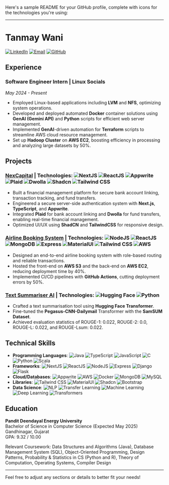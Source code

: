 Here's a sample README for your GitHub profile, complete with icons for the technologies you're using:

---

# Tanmay Wani

[![LinkedIn](https://img.shields.io/badge/LinkedIn-LinkedIn-blue)](https://linkedin.com/tanmaywani)
[![Email](https://img.shields.io/badge/Email-tanmaywani145@gmail.com-blue)](mailto:tanmaywani145@gmail.com)
[![GitHub](https://img.shields.io/badge/GitHub-GitHub-black)](https://github.com/TANMAY-WANI)

## Experience

### Software Engineer Intern | Linux Socials
*May 2024 - Present*
- Employed Linux-based applications including **LVM** and **NFS**, optimizing system operations.
- Developed and deployed automated **Docker** container solutions using **GenAI (Gemini API)** and **Python** scripts for efficient web server management.
- Implemented **GenAI**-driven automation for **Terraform** scripts to streamline AWS cloud resource management.
- Set up **Hadoop Cluster** on **AWS EC2**, boosting efficiency in processing and analyzing large datasets by 50%.

## Projects

### [NexCapital](#) | Technologies: ![NextJS](https://img.shields.io/badge/NextJS-NextJS-blue) ![ReactJS](https://img.shields.io/badge/ReactJS-ReactJS-blue) ![Appwrite](https://img.shields.io/badge/Appwrite-Appwrite-blue) ![Plaid](https://img.shields.io/badge/Plaid-Plaid-blue) ![Dwolla](https://img.shields.io/badge/Dwolla-Dwolla-blue) ![Shadcn](https://img.shields.io/badge/Shadcn-Shadcn-blue) ![Tailwind CSS](https://img.shields.io/badge/Tailwind%20CSS-Tailwind%20CSS-blue)
- Built a financial management platform for secure bank account linking, transaction tracking, and fund transfers.
- Engineered a secure server-side authentication system with **Next.js**, **TypeScript**, and **Appwrite**.
- Integrated **Plaid** for bank account linking and **Dwolla** for fund transfers, enabling real-time financial management.
- Optimized UI/UX using **ShadCN** and **TailwindCSS** for responsive design.

### [Airline Booking System](#) | Technologies: ![NodeJS](https://img.shields.io/badge/NodeJS-NodeJS-green) ![ReactJS](https://img.shields.io/badge/ReactJS-ReactJS-blue) ![MongoDB](https://img.shields.io/badge/MongoDB-MongoDB-green) ![Express](https://img.shields.io/badge/Express-Express.js-blue) ![MaterialUI](https://img.shields.io/badge/MaterialUI-MaterialUI-blue) ![Tailwind CSS](https://img.shields.io/badge/Tailwind%20CSS-Tailwind%20CSS-blue) ![AWS](https://img.shields.io/badge/AWS-AWS-orange)
- Designed an end-to-end airline booking system with role-based routing and reliable transactions.
- Hosted the front-end on **AWS S3** and the back-end on **AWS EC2**, reducing deployment time by 40%.
- Implemented CI/CD pipelines with **GitHub Actions**, cutting deployment errors by 50%.

### [Text Summariser AI](#) | Technologies: ![Hugging Face](https://img.shields.io/badge/Hugging%20Face-Hugging%20Face-blue) ![Python](https://img.shields.io/badge/Python-Python-blue)
- Crafted a text summarisation tool using **Hugging Face Transformer**.
- Fine-tuned the **Pegasus-CNN-Dailymail** Transformer with the **SamSUM Dataset**.
- Achieved evaluation statistics of ROUGE-1: 0.022, ROUGE-2: 0.0, ROUGE-L: 0.022, and ROUGE-Lsum: 0.022.

## Technical Skills

- **Programming Languages**: ![Java](https://img.shields.io/badge/Java-Java-blue) ![TypeScript](https://img.shields.io/badge/TypeScript-TypeScript-blue) ![JavaScript](https://img.shields.io/badge/JavaScript-JavaScript-yellow) ![C](https://img.shields.io/badge/C-C-orange) ![Python](https://img.shields.io/badge/Python-Python-blue) ![Scala](https://img.shields.io/badge/Scala-Scala-blue)
- **Frameworks**: ![NextJS](https://img.shields.io/badge/NextJS-NextJS-blue) ![ReactJS](https://img.shields.io/badge/ReactJS-ReactJS-blue) ![NodeJS](https://img.shields.io/badge/NodeJS-NodeJS-green) ![Express](https://img.shields.io/badge/Express-Express.js-blue) ![Django](https://img.shields.io/badge/Django-Django-blue) ![Flask](https://img.shields.io/badge/Flask-Flask-blue)
- **Cloud/Databases**: ![Appwrite](https://img.shields.io/badge/Appwrite-Appwrite-blue) ![AWS](https://img.shields.io/badge/AWS-AWS-orange) ![Docker](https://img.shields.io/badge/Docker-Docker-blue) ![MongoDB](https://img.shields.io/badge/MongoDB-MongoDB-green) ![MySQL](https://img.shields.io/badge/MySQL-MySQL-blue)
- **Libraries**: ![Tailwind CSS](https://img.shields.io/badge/Tailwind%20CSS-Tailwind%20CSS-blue) ![MaterialUI](https://img.shields.io/badge/MaterialUI-MaterialUI-blue) ![Shadcn](https://img.shields.io/badge/Shadcn-Shadcn-blue) ![Bootstrap](https://img.shields.io/badge/Bootstrap-Bootstrap-purple)
- **Data Science**: ![NLP](https://img.shields.io/badge/Natural%20Language%20Processing-NLP-blue) ![Transfer Learning](https://img.shields.io/badge/Transfer%20Learning-Transfer%20Learning-blue) ![Machine Learning](https://img.shields.io/badge/Machine%20Learning-Machine%20Learning-orange) ![Deep Learning](https://img.shields.io/badge/Deep%20Learning-Deep%20Learning-blue) ![Transformers](https://img.shields.io/badge/Transformers-Transformers-blue) 

## Education

**Pandit Deendayal Energy University**  
Bachelor of Science in Computer Science (Expected May 2025)  
Gandhinagar, Gujarat  
GPA: 9.32 / 10.00  

Relevant Coursework: Data Structures and Algorithms (Java), Database Management System (SQL), Object-Oriented Programming, Design Patterns, Probability & Statistics in CS (Python and R), Theory of Computation, Operating Systems, Compiler Design

---

Feel free to adjust any sections or details to better fit your needs!
